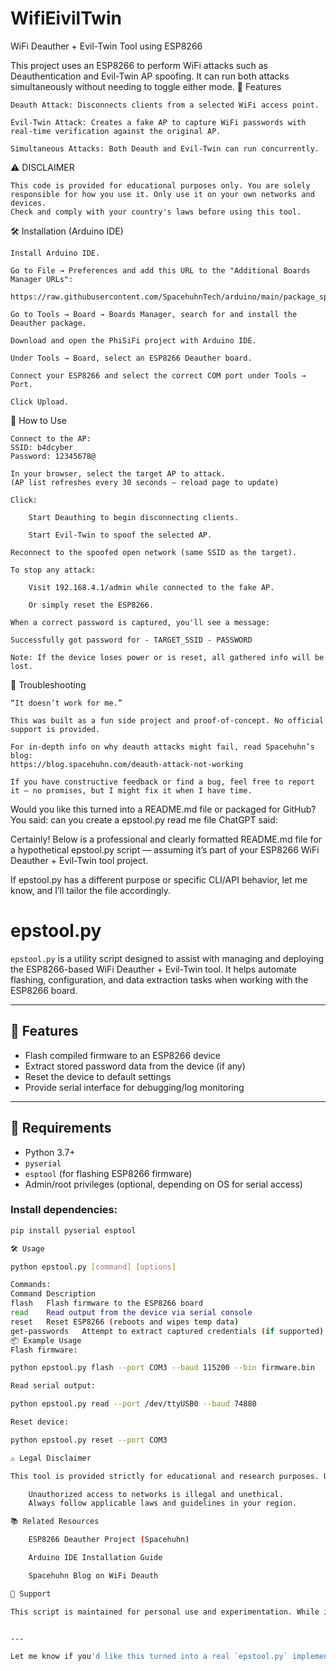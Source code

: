 # WifiEivilTwin
WiFi Deauther + Evil-Twin Tool using ESP8266

This project uses an ESP8266 to perform WiFi attacks such as Deauthentication and Evil-Twin AP spoofing. It can run both attacks simultaneously without needing to toggle either mode.
🚀 Features

    Deauth Attack: Disconnects clients from a selected WiFi access point.

    Evil-Twin Attack: Creates a fake AP to capture WiFi passwords with real-time verification against the original AP.

    Simultaneous Attacks: Both Deauth and Evil-Twin can run concurrently.

⚠️ DISCLAIMER

    This code is provided for educational purposes only. You are solely responsible for how you use it. Only use it on your own networks and devices.
    Check and comply with your country's laws before using this tool.

🛠 Installation (Arduino IDE)

    Install Arduino IDE.

    Go to File → Preferences and add this URL to the "Additional Boards Manager URLs":

    https://raw.githubusercontent.com/SpacehuhnTech/arduino/main/package_spacehuhn_index.json

    Go to Tools → Board → Boards Manager, search for and install the Deauther package.

    Download and open the PhiSiFi project with Arduino IDE.

    Under Tools → Board, select an ESP8266 Deauther board.

    Connect your ESP8266 and select the correct COM port under Tools → Port.

    Click Upload.

📲 How to Use

    Connect to the AP:
    SSID: b4dcyber
    Password: 12345678@

    In your browser, select the target AP to attack.
    (AP list refreshes every 30 seconds – reload page to update)

    Click:

        Start Deauthing to begin disconnecting clients.

        Start Evil-Twin to spoof the selected AP.

    Reconnect to the spoofed open network (same SSID as the target).

    To stop any attack:

        Visit 192.168.4.1/admin while connected to the fake AP.

        Or simply reset the ESP8266.

    When a correct password is captured, you'll see a message:

    Successfully got password for - TARGET_SSID - PASSWORD

    Note: If the device loses power or is reset, all gathered info will be lost.

🧩 Troubleshooting

    “It doesn’t work for me.”

    This was built as a fun side project and proof-of-concept. No official support is provided.

    For in-depth info on why deauth attacks might fail, read Spacehuhn’s blog:
    https://blog.spacehuhn.com/deauth-attack-not-working

    If you have constructive feedback or find a bug, feel free to report it — no promises, but I might fix it when I have time.

Would you like this turned into a README.md file or packaged for GitHub?
You said:
can you create a epstool.py read me file
ChatGPT said:

Certainly! Below is a professional and clearly formatted README.md file for a hypothetical epstool.py script — assuming it’s part of your ESP8266 WiFi Deauther + Evil-Twin tool project.

If epstool.py has a different purpose or specific CLI/API behavior, let me know, and I’ll tailor the file accordingly.

# epstool.py

`epstool.py` is a utility script designed to assist with managing and deploying the ESP8266-based WiFi Deauther + Evil-Twin tool. It helps automate flashing, configuration, and data extraction tasks when working with the ESP8266 board.

---

## 🔧 Features

- Flash compiled firmware to an ESP8266 device
- Extract stored password data from the device (if any)
- Reset the device to default settings
- Provide serial interface for debugging/log monitoring

---

## 🚀 Requirements

- Python 3.7+
- `pyserial`
- `esptool` (for flashing ESP8266 firmware)
- Admin/root privileges (optional, depending on OS for serial access)

### Install dependencies:

```bash
pip install pyserial esptool

🛠 Usage

python epstool.py [command] [options]

Commands:
Command	Description
flash	Flash firmware to the ESP8266 board
read	Read output from the device via serial console
reset	Reset ESP8266 (reboots and wipes temp data)
get-passwords	Attempt to extract captured credentials (if supported)
📦 Example Usage
Flash firmware:

python epstool.py flash --port COM3 --baud 115200 --bin firmware.bin

Read serial output:

python epstool.py read --port /dev/ttyUSB0 --baud 74880

Reset device:

python epstool.py reset --port COM3

⚠️ Legal Disclaimer

This tool is provided strictly for educational and research purposes. Use it only on networks and devices you own or have explicit permission to test.

    Unauthorized access to networks is illegal and unethical.
    Always follow applicable laws and guidelines in your region.

📚 Related Resources

    ESP8266 Deauther Project (Spacehuhn)

    Arduino IDE Installation Guide

    Spacehuhn Blog on WiFi Deauth

💬 Support

This script is maintained for personal use and experimentation. While issues and suggestions are welcome, no official support is provided.


---

Let me know if you'd like this turned into a real `epstool.py` implementation or if the script already exists and you want the README tailored to its exact functions.

